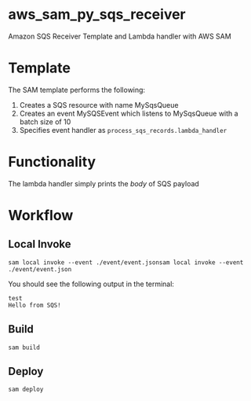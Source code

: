 # aws_sam_py_sqs_receiver
Amazon SQS Receiver Template and Lambda handler with AWS SAM

# Template

The SAM template performs the following:
1. Creates a SQS resource with name MySqsQueue
2. Creates an event MySQSEvent which listens to MySqsQueue with a batch size of 10
3. Specifies event handler as ```process_sqs_records.lambda_handler``` 

# Functionality

The lambda handler simply prints the _body_ of SQS payload

# Workflow

## Local Invoke
```
sam local invoke --event ./event/event.jsonsam local invoke --event ./event/event.json
```

You should see the following output in the terminal:
```
test
Hello from SQS!
```

## Build

```sam build```

## Deploy

```sam deploy```

